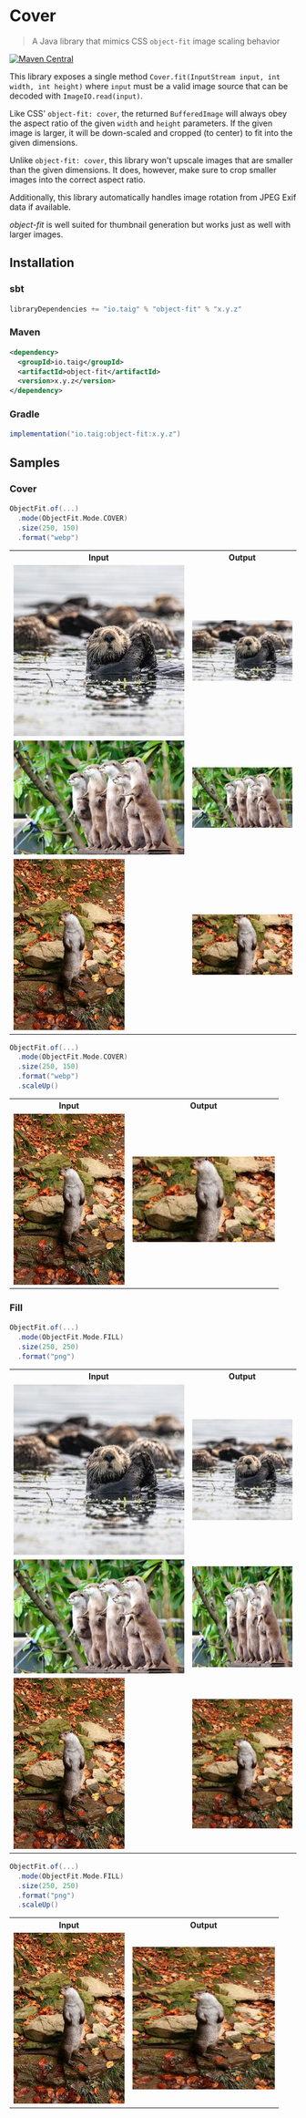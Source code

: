 # Cover

> A Java library that mimics CSS `object-fit` image scaling behavior

[![Maven Central](https://img.shields.io/maven-central/v/io.taig/object-fit)](https://search.maven.org/artifact/io.taig/object-fit)

This library exposes a single method `Cover.fit(InputStream input, int width, int height)` where `input` must be a valid image source that can be decoded with `ImageIO.read(input)`.

Like CSS' `object-fit: cover`, the returned `BufferedImage` will always obey the aspect ratio of the given `width` and `height` parameters. If the given image is larger, it will be down-scaled and cropped (to center) to fit into the given dimensions.

Unlike `object-fit: cover`, this library won't upscale images that are smaller than the given dimensions. It does, however, make sure to crop smaller images into the correct aspect ratio.

Additionally, this library automatically handles image rotation from JPEG Exif data if available.

_object-fit_ is well suited for thumbnail generation but works just as well with larger images.

## Installation

### sbt

```sbt
libraryDependencies += "io.taig" % "object-fit" % "x.y.z"
```

### Maven

```xml
<dependency>
  <groupId>io.taig</groupId>
  <artifactId>object-fit</artifactId>
  <version>x.y.z</version>
</dependency>
```

### Gradle

```groovy
implementation("io.taig:object-fit:x.y.z")
```

## Samples

### Cover

```scala
ObjectFit.of(...)
  .mode(ObjectFit.Mode.COVER)
  .size(250, 150)
  .format("webp")
```

<table>
  <tr>
    <th>Input</th>
    <th>Output</th>
  </tr>
  <tr>
    <td><img src="/modules/samples/src/main/resources/otter.1.jpg" /></td>
    <td><img src="/modules/samples/src/main/resources/otter.1.1.result.webp" /></td>
  </tr>
  <tr>
    <td><img src="/modules/samples/src/main/resources/otter.2.jpg" /></td>
    <td><img src="/modules/samples/src/main/resources/otter.1.2.result.webp" /></td>
  </tr>
  <tr>
    <td><img src="/modules/samples/src/main/resources/otter.3.jpg" /></td>
    <td><img src="/modules/samples/src/main/resources/otter.1.3.result.webp" /></td>
  </tr>
</table>

```scala
ObjectFit.of(...)
  .mode(ObjectFit.Mode.COVER)
  .size(250, 150)
  .format("webp")
  .scaleUp()
  ```

<table>
  <tr>
    <th>Input</th>
    <th>Output</th>
  </tr>
  <tr>
    <td><img src="/modules/samples/src/main/resources/otter.3.jpg" /></td>
    <td><img src="/modules/samples/src/main/resources/otter.2.3.result.webp" /></td>
  </tr>
</table>

### Fill

```scala
ObjectFit.of(...)
  .mode(ObjectFit.Mode.FILL)
  .size(250, 250)
  .format("png")
```

<table>
  <tr>
    <th>Input</th>
    <th>Output</th>
  </tr>
  <tr>
    <td><img src="/modules/samples/src/main/resources/otter.1.jpg" /></td>
    <td><img src="/modules/samples/src/main/resources/otter.3.1.result.webp" /></td>
  </tr>
  <tr>
    <td><img src="/modules/samples/src/main/resources/otter.2.jpg" /></td>
    <td><img src="/modules/samples/src/main/resources/otter.3.2.result.webp" /></td>
  </tr>
  <tr>
    <td><img src="/modules/samples/src/main/resources/otter.3.jpg" /></td>
    <td><img src="/modules/samples/src/main/resources/otter.3.3.result.webp" /></td>
  </tr>
</table>

```scala
ObjectFit.of(...)
  .mode(ObjectFit.Mode.FILL)
  .size(250, 250)
  .format("png")
  .scaleUp()
```

<table>
  <tr>
    <th>Input</th>
    <th>Output</th>
  </tr>
  <tr>
    <td><img src="/modules/samples/src/main/resources/otter.3.jpg" /></td>
    <td><img src="/modules/samples/src/main/resources/otter.4.3.result.webp" /></td>
  </tr>
</table>
